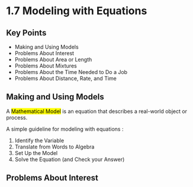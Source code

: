 # 1.7 Modeling with Equations

## Key Points

- Making and Using Models
- Problems About Interest
- Problems About Area or Length
- Problems About Mixtures
- Problems About the Time Needed to Do a Job
- Problems About Distance, Rate, and Time


## Making and Using Models

A <mark class="hltr-trippy">Mathematical Model</mark> is an equation that describes a real-world object or process.

A simple guideline for modeling with equations :
1. Identify the Variable
2. Translate from Words to Algebra
3. Set Up the Model
4. Solve the Equation (and Check your Answer)


## Problems About Interest

